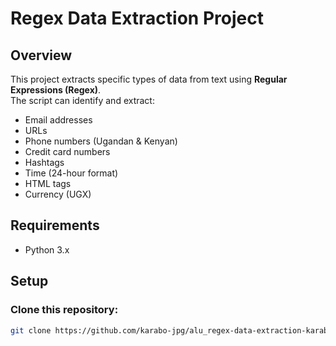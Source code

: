 # Regex Data Extraction Project

## Overview
This project extracts specific types of data from text using **Regular Expressions (Regex)**.  
The script can identify and extract:

- Email addresses
- URLs
- Phone numbers (Ugandan & Kenyan)
- Credit card numbers
- Hashtags
- Time (24-hour format)
- HTML tags
- Currency (UGX)

## Requirements
- Python 3.x

## Setup
### Clone this repository:
```bash
git clone https://github.com/karabo-jpg/alu_regex-data-extraction-karabo-jpg.git

